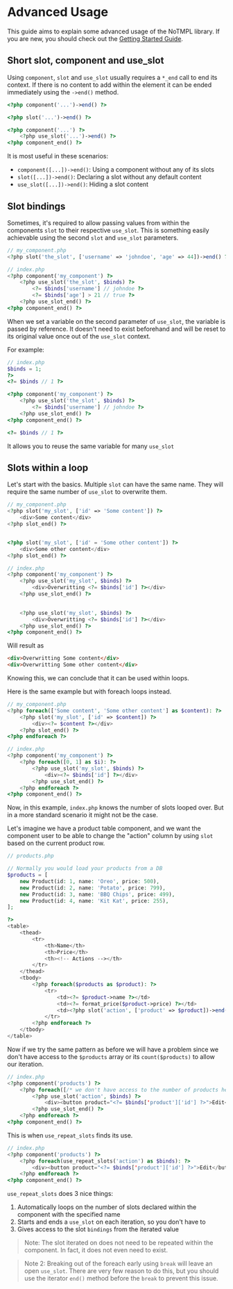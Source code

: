 # Advanced Usage

This guide aims to explain some advanced usage of the NoTMPL library. If you are new, you should check out the 
[Getting Started Guide](./getting_started.md).

## Short slot, component and use_slot
Using `component`, `slot` and `use_slot` usually requires a `*_end` call to end its context. If there is no content to 
add within the element it can be ended immediately using the `->end()` method.

```php
<?php component('...')->end() ?>

<?php slot('...')->end() ?>

<?php component('...') ?>
    <?php use_slot('...')->end() ?>
<?php component_end() ?>
```

It is most useful in these scenarios:
- `component([...])->end()`: Using a component without any of its slots
- `slot([...])->end()`: Declaring a slot without any default content
- `use_slot([...])->end()`: Hiding a slot content

## Slot bindings

Sometimes, it's required to allow passing values from within the components `slot` to their respective `use_slot`. This
is something easily achievable using the second `slot` and `use_slot` parameters.

```php
// my_component.php
<?php slot('the_slot', ['username' => 'johndoe', 'age' => 44])->end() ?>
```

```php
// index.php
<?php component('my_component') ?>
    <?php use_slot('the_slot', $binds) ?>
        <?= $binds['username'] // johndoe ?>
        <?= $binds['age'] > 21 // true ?>
    <?php use_slot_end() ?>
<?php component_end() ?>
```

When we set a variable on the second parameter of `use_slot`, the variable is passed by reference. It doesn't need to
exist beforehand and will be reset to its original value once out of the `use_slot` context.

For example:

```php
// index.php
$binds = 1;
?>
<?= $binds // 1 ?>

<?php component('my_component') ?>
    <?php use_slot('the_slot', $binds) ?>
        <?= $binds['username'] // johndoe ?>
    <?php use_slot_end() ?>
<?php component_end() ?>

<?= $binds // 1 ?>
```

It allows you to reuse the same variable for many `use_slot`

## Slots within a loop

Let's start with the basics. Multiple `slot` can have the same name. They will require the same number of `use_slot` to 
overwrite them.

```php
// my_component.php
<?php slot('my_slot', ['id' => 'Some content']) ?>
    <div>Some content</div> 
<?php slot_end() ?>


<?php slot('my_slot', ['id' = 'Some other content']) ?>
    <div>Some other content</div> 
<?php slot_end() ?>
```

```php
// index.php
<?php component('my_component') ?>
    <?php use_slot('my_slot', $binds) ?>
        <div>Overwritting <?= $binds['id'] ?></div>
    <?php use_slot_end() ?>
    

    <?php use_slot('my_slot', $binds) ?>
        <div>Overwritting <?= $binds['id'] ?></div>
    <?php use_slot_end() ?>
<?php component_end() ?>
```

Will result as

```html
<div>Overwritting Some content</div>
<div>Overwritting Some other content</div>
```

Knowing this, we can conclude that it can be used within loops.

Here is the same example but with foreach loops instead.

```php
// my_component.php
<?php foreach(['Some content', 'Some other content'] as $content): ?>
    <?php slot('my_slot', ['id' => $content]) ?>
        <div><?= $content ?></div> 
    <?php slot_end() ?>
<?php endforeach ?>
```

```php
// index.php
<?php component('my_component') ?>
    <?php foreach([0, 1] as $i): ?>
        <?php use_slot('my_slot', $binds) ?>
            <div><?= $binds['id'] ?></div>
        <?php use_slot_end() ?>
    <?php endforeach ?>
<?php component_end() ?>
```

Now, in this example, `index.php` knows the number of slots looped over. But in a more standard scenario it might not be
the case. 

Let's imagine we have a product table component, and we want the component user to be able to change the "action" column
by using `slot` based on the current product row.

```php
// products.php

// Normally you would load your products from a DB
$products = [
    new Product(id: 1, name: 'Oreo', price: 500),
    new Product(id: 2, name: 'Potato', price: 799),
    new Product(id: 3, name: 'BBQ Chips', price: 499),
    new Product(id: 4, name: 'Kit Kat', price: 255),
];

?>
<table>
    <thead>
        <tr>
            <th>Name</th>
            <th>Price</th>
            <th><!-- Actions --></th>
        </tr>
    </thead>
    <tbody>
        <?php foreach($products as $product): ?>
            <tr>
                <td><?= $product->name ?></td>
                <td><?= format_price($product->price) ?></td>
                <td><?php slot('action', ['product' => $product])->end() ?></td> <!-- Here the slot is created -->
            </tr>
        <?php endforeach ?>
    </tbody>
</table>
```

Now if we try the same pattern as before we will have a problem since we don't have access to the `$products` array or 
its `count($products)` to allow our iteration.

```php
// index.php
<?php component('products') ?>
    <?php foreach([/* we don't have access to the number of products here */] as $i): ?>
        <?php use_slot('action', $binds) ?>
            <div><button product="<?= $binds['product']['id'] ?>">Edit</button></div>
        <?php use_slot_end() ?>
    <?php endforeach ?>
<?php component_end() ?>
```

This is when `use_repeat_slots` finds its use.

```php
// index.php
<?php component('products') ?>
    <?php foreach(use_repeat_slots('action') as $binds): ?>
        <div><button product="<?= $binds['product']['id'] ?>">Edit</button></div>
    <?php endforeach ?>
<?php component_end() ?>
```

`use_repeat_slots` does 3 nice things:
1. Automatically loops on the number of slots declared within the component with the specified name
2. Starts and ends a `use_slot` on each iteration, so you don't have to
3. Gives access to the slot `bindings` from the iterated value

> Note: The slot iterated on does not need to be repeated within the component. In fact, it does not even need to exist.

> Note 2: Breaking out of the foreach early using `break` will leave an open `use_slot`. There are very few reason to do
> this, but you should use the iterator `end()` method before the `break` to prevent this issue.